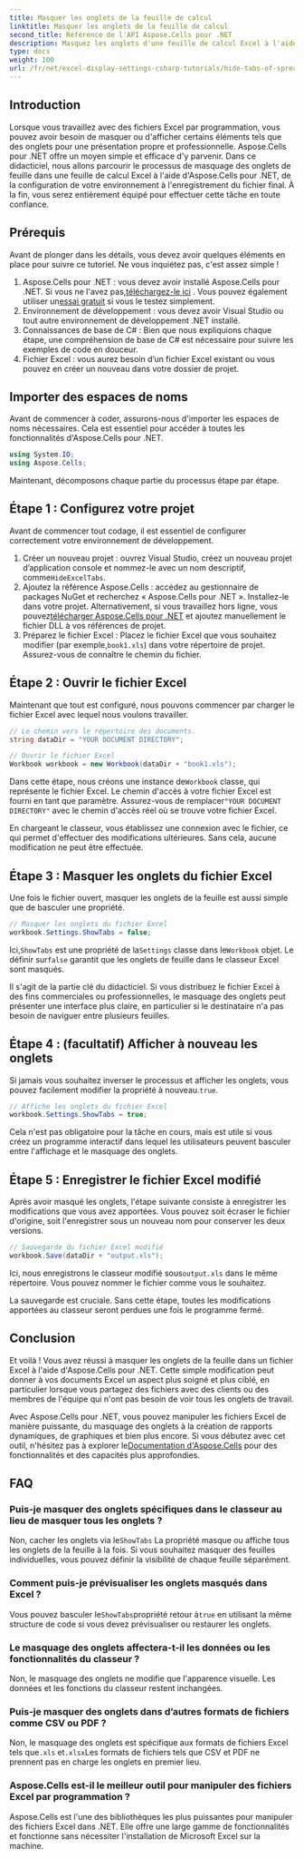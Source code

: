 ```yaml
---
title: Masquer les onglets de la feuille de calcul
linktitle: Masquer les onglets de la feuille de calcul
second_title: Référence de l'API Aspose.Cells pour .NET
description: Masquez les onglets d'une feuille de calcul Excel à l'aide d'Aspose.Cells pour .NET. Découvrez comment masquer et afficher par programmation les onglets d'une feuille en quelques étapes simples.
type: docs
weight: 100
url: /fr/net/excel-display-settings-csharp-tutorials/hide-tabs-of-spreadsheet/
---
```

## Introduction

Lorsque vous travaillez avec des fichiers Excel par programmation, vous pouvez avoir besoin de masquer ou d'afficher certains éléments tels que des onglets pour une présentation propre et professionnelle. Aspose.Cells pour .NET offre un moyen simple et efficace d'y parvenir. Dans ce didacticiel, nous allons parcourir le processus de masquage des onglets de feuille dans une feuille de calcul Excel à l'aide d'Aspose.Cells pour .NET, de la configuration de votre environnement à l'enregistrement du fichier final. À la fin, vous serez entièrement équipé pour effectuer cette tâche en toute confiance.

## Prérequis

Avant de plonger dans les détails, vous devez avoir quelques éléments en place pour suivre ce tutoriel. Ne vous inquiétez pas, c'est assez simple !

1.  Aspose.Cells pour .NET : vous devez avoir installé Aspose.Cells pour .NET. Si vous ne l'avez pas,[téléchargez-le ici](https://releases.aspose.com/cells/net/) . Vous pouvez également utiliser un[essai gratuit](https://releases.aspose.com/) si vous le testez simplement.
2. Environnement de développement : vous devez avoir Visual Studio ou tout autre environnement de développement .NET installé.
3. Connaissances de base de C# : Bien que nous expliquions chaque étape, une compréhension de base de C# est nécessaire pour suivre les exemples de code en douceur.
4. Fichier Excel : vous aurez besoin d’un fichier Excel existant ou vous pouvez en créer un nouveau dans votre dossier de projet.

## Importer des espaces de noms

Avant de commencer à coder, assurons-nous d'importer les espaces de noms nécessaires. Cela est essentiel pour accéder à toutes les fonctionnalités d'Aspose.Cells pour .NET.

```csharp
using System.IO;
using Aspose.Cells;
```

Maintenant, décomposons chaque partie du processus étape par étape.

## Étape 1 : Configurez votre projet

Avant de commencer tout codage, il est essentiel de configurer correctement votre environnement de développement.

1.  Créer un nouveau projet : ouvrez Visual Studio, créez un nouveau projet d’application console et nommez-le avec un nom descriptif, comme`HideExcelTabs`.
2. Ajoutez la référence Aspose.Cells : accédez au gestionnaire de packages NuGet et recherchez « Aspose.Cells pour .NET ». Installez-le dans votre projet.
 Alternativement, si vous travaillez hors ligne, vous pouvez[télécharger Aspose.Cells pour .NET](https://releases.aspose.com/cells/net/) et ajoutez manuellement le fichier DLL à vos références de projet.
3. Préparez le fichier Excel : Placez le fichier Excel que vous souhaitez modifier (par exemple,`book1.xls`) dans votre répertoire de projet. Assurez-vous de connaître le chemin du fichier.

## Étape 2 : Ouvrir le fichier Excel

Maintenant que tout est configuré, nous pouvons commencer par charger le fichier Excel avec lequel nous voulons travailler.

```csharp
// Le chemin vers le répertoire des documents.
string dataDir = "YOUR DOCUMENT DIRECTORY";

// Ouvrir le fichier Excel
Workbook workbook = new Workbook(dataDir + "book1.xls");
```

 Dans cette étape, nous créons une instance de`Workbook` classe, qui représente le fichier Excel. Le chemin d'accès à votre fichier Excel est fourni en tant que paramètre. Assurez-vous de remplacer`"YOUR DOCUMENT DIRECTORY"` avec le chemin d'accès réel où se trouve votre fichier Excel.

En chargeant le classeur, vous établissez une connexion avec le fichier, ce qui permet d'effectuer des modifications ultérieures. Sans cela, aucune modification ne peut être effectuée.

## Étape 3 : Masquer les onglets du fichier Excel

Une fois le fichier ouvert, masquer les onglets de la feuille est aussi simple que de basculer une propriété.

```csharp
// Masquer les onglets du fichier Excel
workbook.Settings.ShowTabs = false;
```

 Ici,`ShowTabs` est une propriété de la`Settings` classe dans le`Workbook` objet. Le définir sur`false` garantit que les onglets de feuille dans le classeur Excel sont masqués.

Il s'agit de la partie clé du didacticiel. Si vous distribuez le fichier Excel à des fins commerciales ou professionnelles, le masquage des onglets peut présenter une interface plus claire, en particulier si le destinataire n'a pas besoin de naviguer entre plusieurs feuilles.

## Étape 4 : (facultatif) Afficher à nouveau les onglets

 Si jamais vous souhaitez inverser le processus et afficher les onglets, vous pouvez facilement modifier la propriété à nouveau.`true`.

```csharp
// Affiche les onglets du fichier Excel
workbook.Settings.ShowTabs = true;
```

Cela n'est pas obligatoire pour la tâche en cours, mais est utile si vous créez un programme interactif dans lequel les utilisateurs peuvent basculer entre l'affichage et le masquage des onglets.

## Étape 5 : Enregistrer le fichier Excel modifié

Après avoir masqué les onglets, l'étape suivante consiste à enregistrer les modifications que vous avez apportées. Vous pouvez soit écraser le fichier d'origine, soit l'enregistrer sous un nouveau nom pour conserver les deux versions.

```csharp
// Sauvegarde du fichier Excel modifié
workbook.Save(dataDir + "output.xls");
```

 Ici, nous enregistrons le classeur modifié sous`output.xls` dans le même répertoire. Vous pouvez nommer le fichier comme vous le souhaitez.

La sauvegarde est cruciale. Sans cette étape, toutes les modifications apportées au classeur seront perdues une fois le programme fermé.

## Conclusion

Et voilà ! Vous avez réussi à masquer les onglets de la feuille dans un fichier Excel à l'aide d'Aspose.Cells pour .NET. Cette simple modification peut donner à vos documents Excel un aspect plus soigné et plus ciblé, en particulier lorsque vous partagez des fichiers avec des clients ou des membres de l'équipe qui n'ont pas besoin de voir tous les onglets de travail.

 Avec Aspose.Cells pour .NET, vous pouvez manipuler les fichiers Excel de manière puissante, du masquage des onglets à la création de rapports dynamiques, de graphiques et bien plus encore. Si vous débutez avec cet outil, n'hésitez pas à explorer le[Documentation d'Aspose.Cells](https://reference.aspose.com/cells/net/) pour des fonctionnalités et des capacités plus approfondies.

## FAQ

### Puis-je masquer des onglets spécifiques dans le classeur au lieu de masquer tous les onglets ?  
 Non, cacher les onglets via le`ShowTabs` La propriété masque ou affiche tous les onglets de la feuille à la fois. Si vous souhaitez masquer des feuilles individuelles, vous pouvez définir la visibilité de chaque feuille séparément.

### Comment puis-je prévisualiser les onglets masqués dans Excel ?  
 Vous pouvez basculer le`ShowTabs`propriété retour à`true` en utilisant la même structure de code si vous devez prévisualiser ou restaurer les onglets.

### Le masquage des onglets affectera-t-il les données ou les fonctionnalités du classeur ?  
Non, le masquage des onglets ne modifie que l'apparence visuelle. Les données et les fonctions du classeur restent inchangées.

### Puis-je masquer des onglets dans d’autres formats de fichiers comme CSV ou PDF ?  
 Non, le masquage des onglets est spécifique aux formats de fichiers Excel tels que`.xls` et`.xlsx`Les formats de fichiers tels que CSV et PDF ne prennent pas en charge les onglets en premier lieu.

### Aspose.Cells est-il le meilleur outil pour manipuler des fichiers Excel par programmation ?  
Aspose.Cells est l'une des bibliothèques les plus puissantes pour manipuler des fichiers Excel dans .NET. Elle offre une large gamme de fonctionnalités et fonctionne sans nécessiter l'installation de Microsoft Excel sur la machine.
